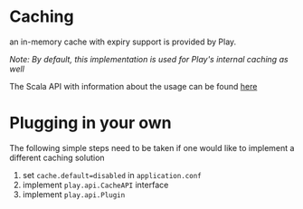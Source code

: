 # Caching

an in-memory cache with expiry support is provided by Play.

_Note: By default, this implementation is used for Play's internal caching as well_

The Scala API with information about the usage can be found [here](https://github.com/playframework/Play20/blob/master/framework/src/play/src/main/scala/play/api/cache/Cache.scala)

# Plugging in your own 
The following simple steps need to be taken if one would like to implement a different caching solution

1. set ```cache.default=disabled``` in ```application.conf```
2. implement ```play.api.CacheAPI``` interface
3. implement ```play.api.Plugin```
